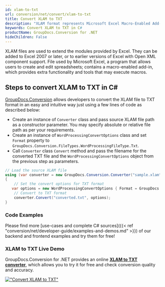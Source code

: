 ```yaml
---
id: xlam-to-txt
url: conversion/net/convert/xlam-to-txt
title: Convert XLAM to TXT
description: "XLAM format represents Microsoft Excel Macro-Enabled Add-In with .xlam extension. Learn how to convert XLAM to TXT file programmatically in C# language using GroupDocs.Conversion for .NET library."
keywords: Convert XLAM to TXT in C#
productName: GroupDocs.Conversion for .NET
hideChildren: False
---
```


XLAM files are used to extend the modules provided by Excel. They can be added to Excel 2007 or later, or to earlier versions of Excel with Open XML component support. File used by Microsoft Excel, a program that allows users to create and edit spreadsheets; contains a macro-enabled add-in, which provides extra functionality and tools that may execute macros.

## Steps to convert XLAM to TXT in C#

[GroupDocs.Conversion](https://products.groupdocs.com/conversion/net) allows developers to convert the XLAM file to TXT format in an easy and intuitive way just using a few lines of code as described below:

* Create an instance of `Converter` class and pass source XLAM file path as a constructor parameter. You may specify absolute or relative file path as per your requirements. 
* Create an instance of `WordProcessingConvertOptions` class and set `Format` property to `GroupDocs.Conversion.FileTypes.WordProcessingFileType.Txt`.
* Call `Converter` class `Convert` method and pass the filename for the converted TXT file and the `WordProcessingConvertOptions` object from the previous step as parameters.

```csharp
// Load the source XLAM file
using (var converter = new GroupDocs.Conversion.Converter("sample.xlam"))
{
    // Set the convert options for TXT format
   var options = new WordProcessingConvertOptions { Format = GroupDocs.Conversion.FileTypes.WordProcessingFileType.Txt };
    // Convert to TXT format
    converter.Convert("converted.txt", options);
}
```

### Code Examples

Please find more [use-cases and complete C# sources]({{< ref "conversion/net/developer-guide/examples-and-demos.md" >}}) of our backend and frontend examples and try them for free!

### XLAM to TXT Live Demo

GroupDocs.Conversion for .NET provides an online [**XLAM to TXT converter**](https://products.groupdocs.app/conversion/xlam-to-txt), which allows you to try it for free and check conversion quality and accuracy.

[!["Convert XLAM to TXT"](conversion/net/images/convert-to-txt/convert-xlam-to-txt.png)](https://products.groupdocs.app/conversion/xlam-to-txt)
